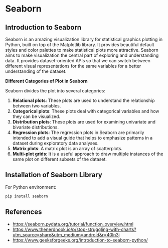 # Seaborn
## Introduction to Seaborn

Seaborn is an amazing visualization library for statistical graphics plotting in Python, built on top of the Matplotlib library. It provides beautiful default styles and color palettes to make statistical plots more attractive.
Seaborn aims to make visualization the central part of exploring and understanding data. It provides dataset-oriented APIs so that we can switch between different visual representations for the same variables for a better understanding of the dataset.

**Different Categories of Plot in Seaborn**

Seaborn divides the plot into several categories:

1. **Relational plots**: These plots are used to understand the relationship between two variables.
2. **Categorical plots**: These plots deal with categorical variables and how they can be visualized.
3. **Distribution plots**: These plots are used for examining univariate and bivariate distributions.
4. **Regression plots**: The regression plots in Seaborn are primarily intended to add a visual guide that helps to emphasize patterns in a dataset during exploratory data analyses.
5. **Matrix plots**: A matrix plot is an array of scatterplots.
6. **Multi-plot grids**: It is a useful approach to draw multiple instances of the same plot on different subsets of the dataset.

## Installation of Seaborn Library

For Python environment:
```bash
pip install seaborn
```
## References
* https://seaborn.pydata.org/tutorial/function_overview.html
* https://www.thenerdnook.io/p/stop-struggling-with-charts?utm_source=share&utm_medium=android&r=40ln3j
* https://www.geeksforgeeks.org/introduction-to-seaborn-python/